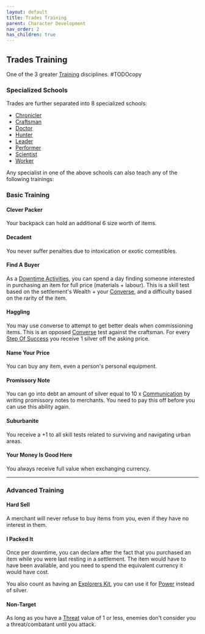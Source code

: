 ```yaml
---
layout: default
title: Trades Training
parent: Character Development
nav_order: 2
has_children: true
---
```

## Trades Training
One of the 3 greater [Training](Character-Development#Training) disciplines.
#TODOcopy 

### Specialized Schools
Trades are further separated into 8 specialized schools:
* [Chronicler](Chronicler)
* [Craftsman](Craftsman)
* [Doctor](Doctor)
* [Hunter](Hunter)
* [Leader](Leader)
* [Performer](Performer)
* [Scientist](Scientist)
* [Worker](Worker)

Any specialist in one of the above schools can also teach any of the following trainings:

### Basic Training

#### Clever Packer
Your backpack can hold an additional 6 size worth of items.

#### Decadent
You never suffer penalties due to intoxication or exotic comestibles.

#### Find A Buyer
As a [Downtime Activities](Activities#Downtime%20Activity), you can spend a day finding someone interested in purchasing an item for full price (materials + labour). This is a skill test based on the settlement's Wealth + your [Converse](Converse), and a difficulty based on the rarity of the item.

#### Haggling
You may use converse to attempt to get better deals when commissioning items. This is an opposed [Converse](Converse) test against the craftsman. For every [Step Of Success](Skills#Step%20Of%20Success) you receive 1 silver off the asking price.

#### Name Your Price
You can buy any item, even a person's personal equipment.

#### Promissory Note
You can go into debt an amount of silver equal to 10 x [Communication](Communication) by writing promissory notes to merchants. You need to pay this off before you can use this ability again.

#### Suburbanite
You receive a +1 to all skill tests related to surviving and navigating urban areas.

#### Your Money Is Good Here
You always receive full value when exchanging currency.


---
### Advanced Training
#### Hard Sell
A merchant will never refuse to buy items from you, even if they have no interest in them.

#### I Packed It
Once per downtime, you can declare after the fact that you purchased an item while you were last resting in a settlement. The item would have to have been available, and you need to spend the equivalent currency it would have cost.

You also count as having an [Explorers Kit](Example-Gear#Explorers%20Kit), you can use it for [Power](Stats#Power) instead of silver.

#### Non-Target
As long as you have a [Threat](Stats#Threat) value of 1 or less, enemies don’t consider you a threat/combatant until you attack.